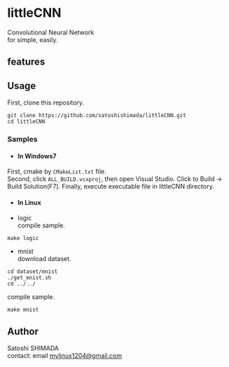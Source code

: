 # littleCNN  
Convolutional Neural Network  
for simple, easily.  

## features  

## Usage  
First, clone this repository.  
```shell
git clone https://github.com/satoshishimada/littleCNN.git
cd littleCNN
```

### Samples  
* #### In Windows7  
 First, cmake by `CMakeList.txt` file.  
 Second, click `ALL_BUILD.vcxproj`, then open Visual Studio.
 Click to Build -> Build Solution(F7).
 Finally, execute executable file in littleCNN directory.
 
* #### In Linux  

 * logic  
  compile sample.  
  ```shell
  make logic
  ```

 * mnist  
  download dataset.  
  ```shell
  cd dataset/mnist
  ./get_mnist.sh
  cd ../../
  ```
  compile sample.
  ```shell
  make mnist
  ```

## Author  
Satoshi SHIMADA  
contact: email mylinux1204@gmail.com  
